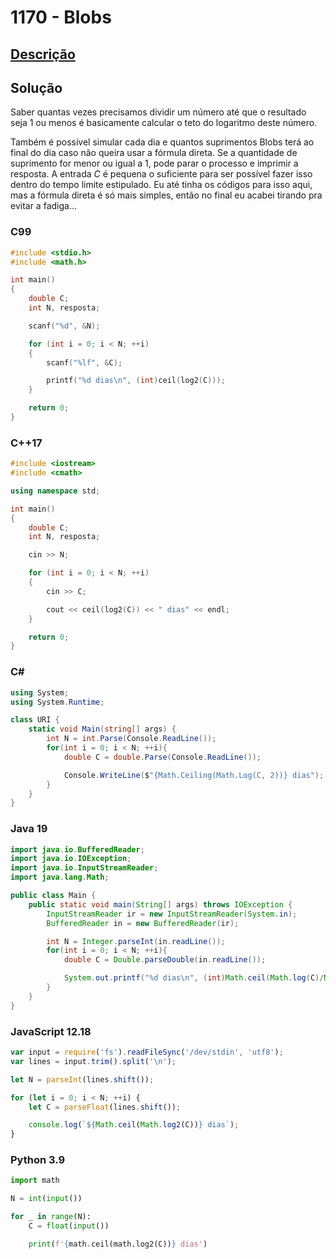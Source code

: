 # 1170 - Blobs

## [Descrição](https://www.beecrowd.com.br/judge/pt/problems/view/1170)

## Solução

Saber quantas vezes precisamos dividir um número até que o resultado seja 1 ou menos é basicamente calcular o teto do logaritmo deste número.

Também é possível simular cada dia e quantos suprimentos Blobs terá ao final do dia caso não queira usar a fórmula direta. Se a quantidade de suprimento for menor ou igual a 1, pode parar o processo e imprimir a resposta. A entrada $C$ é pequena o suficiente para ser possível fazer isso dentro do tempo limite estipulado. Eu até tinha os códigos para isso aqui, mas a fórmula direta é só mais simples, então no final eu acabei tirando pra evitar a fadiga...

### C99
```c
#include <stdio.h>
#include <math.h>

int main()
{
    double C;
    int N, resposta;

    scanf("%d", &N);

    for (int i = 0; i < N; ++i)
    {
        scanf("%lf", &C);

        printf("%d dias\n", (int)ceil(log2(C)));
    }

    return 0;
}
```

### C++17
```cpp
#include <iostream>
#include <cmath>

using namespace std;

int main()
{
    double C;
    int N, resposta;

    cin >> N;

    for (int i = 0; i < N; ++i)
    {
        cin >> C;

        cout << ceil(log2(C)) << " dias" << endl;
    }

    return 0;
}
```

### C#
```cs
using System;
using System.Runtime;

class URI {
    static void Main(string[] args) {
        int N = int.Parse(Console.ReadLine());
        for(int i = 0; i < N; ++i){
            double C = double.Parse(Console.ReadLine());

            Console.WriteLine($"{Math.Ceiling(Math.Log(C, 2))} dias");
        }
    }
}
```

### Java 19
```java
import java.io.BufferedReader;
import java.io.IOException;
import java.io.InputStreamReader;
import java.lang.Math;

public class Main {
    public static void main(String[] args) throws IOException {
        InputStreamReader ir = new InputStreamReader(System.in);
        BufferedReader in = new BufferedReader(ir);

        int N = Integer.parseInt(in.readLine());
        for(int i = 0; i < N; ++i){
            double C = Double.parseDouble(in.readLine());

            System.out.printf("%d dias\n", (int)Math.ceil(Math.log(C)/Math.log(2)));
        }
    }
}
```

### JavaScript 12.18
```js
var input = require('fs').readFileSync('/dev/stdin', 'utf8');
var lines = input.trim().split('\n');

let N = parseInt(lines.shift());

for (let i = 0; i < N; ++i) {
    let C = parseFloat(lines.shift());

    console.log(`${Math.ceil(Math.log2(C))} dias`);
}
```

### Python 3.9
```python
import math

N = int(input())

for _ in range(N):
    C = float(input())

    print(f'{math.ceil(math.log2(C))} dias')
```